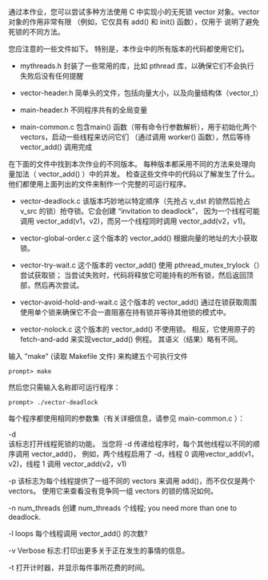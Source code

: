 通过本作业，您可以尝试多种方法使用 C 中实现小的无死锁 vector 对象。vector 对象的作用非常有限
（例如，它仅具有 add() 和 init() 函数），仅用于 说明了避免死锁的不同方法。

您应注意的一些文件如下。 特别是，本作业中的所有版本的代码都使用它们。

- mythreads.h
  封装了一些常用的库，比如 pthread 库，以确保它们不会执行失败后没有任何提醒
  
- vector-header.h
  简单头的文件，包括向量大小，以及向量结构体（vector_t）
  
- main-header.h
  不同程序共有的全局变量

- main-common.c
  包含main() 函数（带有命令行参数解析），用于初始化两个 vectors，启动一些线程来访问它们
  （通过调用 worker() 函数），然后等待 vector_add() 调用完成  
 
在下面的文件中找到本次作业的不同版本。 每种版本都采用不同的方法来处理向量加法（ vector_add() ）中的并发。 
检查这些文件中的代码以了解发生了什么。 他们都使用上面列出的文件来制作一个完整的可运行程序。

- vector-deadlock.c
  该版本巧妙地以特定顺序（先抢占 v_dst 的锁然后抢占 v_src 的锁）抢夺锁。它会创建 “invitation to deadlock”，
  因为一个线程可能调用 vector_add(v1，v2)，而另一个线程同时调用 vector_add(v2，v1)。
  
- vector-global-order.c
  这个版本的 vector_add() 根据向量的地址的大小获取锁。

- vector-try-wait.c
  这个版本的 vector_add() 使用 pthread_mutex_trylock（）尝试获取锁； 
  当尝试失败时，代码将释放它可能持有的所有锁，然后返回顶部，然后再次尝试。
  
- vector-avoid-hold-and-wait.c
  这个版本的 vector_add() 通过在锁获取周围使用单个锁来确保它不会一直阻塞在持有锁并等待其他锁的模式中。
  
- vector-nolock.c
  这个版本的 vector_add() 不使用锁。 相反，它使用原子的 fetch-and-add 来实现vector_add() 例程。 
  其语义（结果）略有不同。
  

输入 "make" (读取 Makefile 文件) 来构建五个可执行文件 

```shell script
prompt> make
```

然后您只需输入名称即可运行程序：

```shell script
prompt> ./vector-deadlock
```

每个程序都使用相同的参数集（有关详细信息，请参见 main-common.c ）：

-d                 
   该标志打开线程死锁的功能。 当您将 -d 传递给程序时，每个其他线程以不同的顺序调用 vector_add()，
   例如，两个线程启用了 -d，线程 0 调用vector_add(v1，v2)，线程 1 调用 vector_add(v2，v1)
   
-p
   该标志为每个线程提供了一组不同的 vectors 来调用 add()，而不仅仅是两个 vectors。 
   使用它来查看没有竞争同一组 vectors 的锁的情况如何。
   

-n num_threads
   创建 num_threads 个线程; you need more than one to deadlock.

-l loops
   每个线程调用 vector_add() 的次数?

-v 
   Verbose 标志:打印出更多关于正在发生的事情的信息。

-t
   打开计时器，并显示每件事所花费的时间。

